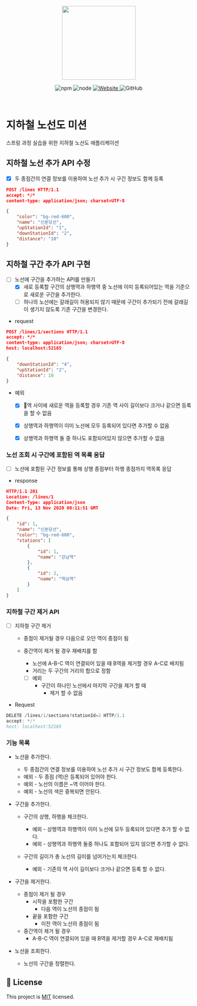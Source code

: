 <p align="center">
    <img width="200px;" src="https://raw.githubusercontent.com/woowacourse/atdd-subway-admin-frontend/master/images/main_logo.png"/>
</p>
<p align="center">
  <img alt="npm" src="https://img.shields.io/badge/npm-%3E%3D%205.5.0-blue">
  <img alt="node" src="https://img.shields.io/badge/node-%3E%3D%209.3.0-blue">
  <a href="https://techcourse.woowahan.com/c/Dr6fhku7" alt="woowacuorse subway">
    <img alt="Website" src="https://img.shields.io/website?url=https%3A%2F%2Fedu.nextstep.camp%2Fc%2FR89PYi5H">
  </a>
  <img alt="GitHub" src="https://img.shields.io/github/license/woowacourse/atdd-subway-map">
</p>

<br>

# 지하철 노선도 미션
스프링 과정 실습을 위한 지하철 노선도 애플리케이션

## 지하철 노선 추가 API 수정

- [x] 두 종점간의 연결 정보를 이용하여 노선 추가 시 구간 정보도 함께 등록



```json
POST /lines HTTP/1.1
accept: */*
content-type: application/json; charset=UTF-8

{
    "color": "bg-red-600",
    "name": "신분당선",
    "upStationId": "1",
    "downStationId": "2",
    "distance": "10"
}
```



## 지하철 구간 추가 API 구현

- [ ] 노선에 구간을 추가하는 API를 만들기
  - [x] 새로 등록할 구간의 상행역과 하행역 중 노선에 이미 등록되어있는 역을 기준으로 새로운 구간을 추가한다.
  - [ ] 하나의 노선에는 갈래길이 허용되지 않기 때문에 구간이 추가되기 전에 갈래길이 생기지 않도록 기존 구간을 변경한다.

- request

```json
POST /lines/1/sections HTTP/1.1
accept: */*
content-type: application/json; charset=UTF-8
host: localhost:52165

{
    "downStationId": "4",
    "upStationId": "2",
    "distance": 10
}
```



- 예외

  - [x] 역 사이에 새로운 역을 등록할 경우 기존 역 사이 길이보다 크거나 같으면 등록을 할 수 없음

  - [x] 상행역과 하행역이 이미 노선에 모두 등록되어 있다면 추가할 수 없음

  - [x] 상행역과 하행역 둘 중 하나도 포함되어있지 않으면 추가할 수 없음



### 노선 조회 시 구간에 포함된 역 목록 응답

- [ ] 노선에 포함된 구간 정보를 통해 상행 종점부터 하행 종점까지 역목록 응답

- response

```json
HTTP/1.1 201 
Location: /lines/1
Content-Type: application/json
Date: Fri, 13 Nov 2020 00:11:51 GMT

{
    "id": 1,
    "name": "신분당선",
    "color": "bg-red-600",
    "stations": [
        {
            "id": 1,
            "name": "강남역"
        },
        {
            "id": 2,
            "name": "역삼역"
        }
    ]
}

```



### 지하철 구간 제거 API

- [ ] 지하철 구간 제거

  - 종점이 제거될 경우 다음으로 오던 역이 종점이 됨

  - 중간역이 제거 될 경우 재배치를 함

    - 노선에 A-B-C 역이 연결되어 있을 때 B역을 제거할 경우 A-C로 배치됨
    - 거리는 두 구간의 거리의 합으로 정함

    - [ ] 예외
      - 구간이 하나인 노선에서 마지막 구간을 제거 할 때
        - 제거 할 수 없음

- Request

```java
DELETE /lines/1/sections?stationId=2 HTTP/1.1
accept: */*
host: localhost:52165
```





### 기능 목록

- 노선을 추가한다.
  - 두 종점간의 연결 정보를 이용하여 노선 추가 시 구간 정보도 함께 등록한다.
  - 예외 - 두 종점 (역)은 등록되어 있어야 한다.
  - 예외 - 노선의 이름은 ~역 이어야 한다.
  - 예외 - 노선의 색은 중복되면 안된다.

- 구간을 추가한다.

  - 구간의 상행, 하행을 체크한다.

    - 예외 - 상행역과 하행역이 이미 노선에 모두 등록되어 있다면 추가 할 수 없다.
    - 예외 - 상행역과 하행역 둘중 하나도 포함되어 있지 않으면 추가할 수 없다.

  - 구간의 길이가 총 노선의 길이를 넘어가는지 체크한다.

    - 예외 - 기존의 역 사이 길이보다 크거나 같으면 등록 할 수 없다.



- 구간을 제거한다.

  - 종점이 제거 될 경우
    - 시작을 포함한 구간
      - 다음 역이 노선의 종점이 됨
    - 끝을 포함한 구간
      - 이전 역이 노선의 종점이 됨
  - 중간역이 제거 될 경우
    - A-B-C 역이 연결되어 있을 때 B역을 제거할 경우 A-C로 재배치됨

- 노선을 조회한다.

  - 노선의 구간을 정렬한다.



## 📝 License

This project is [MIT](https://github.com/woowacourse/atdd-subway-map/blob/master/LICENSE) licensed.


